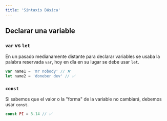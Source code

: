 ```yaml
---
title: 'Sintaxis Básica'
---
```


## Declarar una variable

### `var` vs `let`

En un pasado medianamente distante para declarar variables se usaba la palabra reservada `var`, hoy en día en su lugar se debe usar `let`.


```javascript
var name1 = 'mr nobody' // ❌
let name2 = 'doneber dev' // ✅
```

### `const`

Si sabemos que el valor o la "forma" de la variable no cambiará, debemos usar `const`.

```javascript
const PI = 3.14 // ✅
```
